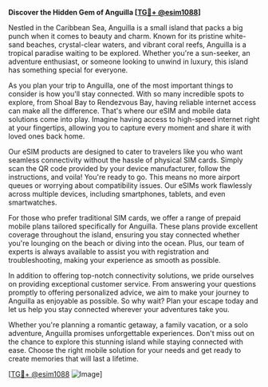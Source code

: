 **Discover the Hidden Gem of Anguilla [[TG💪+ @esim1088](https://t.me/s/esim1088)]**

Nestled in the Caribbean Sea, Anguilla is a small island that packs a big punch when it comes to beauty and charm. Known for its pristine white-sand beaches, crystal-clear waters, and vibrant coral reefs, Anguilla is a tropical paradise waiting to be explored. Whether you're a sun-seeker, an adventure enthusiast, or someone looking to unwind in luxury, this island has something special for everyone.

As you plan your trip to Anguilla, one of the most important things to consider is how you'll stay connected. With so many incredible spots to explore, from Shoal Bay to Rendezvous Bay, having reliable internet access can make all the difference. That's where our eSIM and mobile data solutions come into play. Imagine having access to high-speed internet right at your fingertips, allowing you to capture every moment and share it with loved ones back home.

Our eSIM products are designed to cater to travelers like you who want seamless connectivity without the hassle of physical SIM cards. Simply scan the QR code provided by your device manufacturer, follow the instructions, and voila! You're ready to go. This means no more airport queues or worrying about compatibility issues. Our eSIMs work flawlessly across multiple devices, including smartphones, tablets, and even smartwatches.

For those who prefer traditional SIM cards, we offer a range of prepaid mobile plans tailored specifically for Anguilla. These plans provide excellent coverage throughout the island, ensuring you stay connected whether you're lounging on the beach or diving into the ocean. Plus, our team of experts is always available to assist you with registration and troubleshooting, making your experience as smooth as possible.

In addition to offering top-notch connectivity solutions, we pride ourselves on providing exceptional customer service. From answering your questions promptly to offering personalized advice, we aim to make your journey to Anguilla as enjoyable as possible. So why wait? Plan your escape today and let us help you stay connected wherever your adventures take you.

Whether you're planning a romantic getaway, a family vacation, or a solo adventure, Anguilla promises unforgettable experiences. Don't miss out on the chance to explore this stunning island while staying connected with ease. Choose the right mobile solution for your needs and get ready to create memories that will last a lifetime.

[[TG💪+ @esim1088](https://t.me/s/esim1088) ![Image](https://i.postimg.cc/Y0z9fWf4/image.png)]
